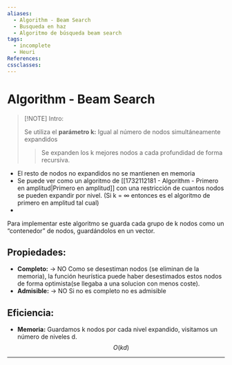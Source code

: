 ```yaml
---
aliases:
  - Algorithm - Beam Search
  - Busqueda en haz
  - Algoritmo de búsqueda beam search
tags:
  - incomplete
  - Heuri
References: 
cssclasses:
---
```

# Algorithm - Beam Search

> [!NOTE] Intro: 
> 
> Se utiliza el **parámetro k:** Igual al número de nodos simultáneamente expandidos
> 
> > Se expanden los k mejores nodos a cada profundidad de forma recursiva. 
> > 
+ El resto de nodos no expandidos no se mantienen en memoria 
+ Se puede ver como un algoritmo de [[1732112181 - Algorithm - Primero en amplitud|Primero en amplitud]] con una restricción de cuantos nodos se pueden expandir por nivel. (Si k = $\infty$ entonces es el algoritmo de primero en amplitud tal cual)
+ 

Para implementar este algoritmo se guarda cada grupo de k nodos como un “contenedor” de nodos, guardándolos en un vector. 

## Propiedades: 
+ **Completo:** → NO
  Como se desestiman nodos (se eliminan de la memoria), la función heurística puede haber desestimados estos nodos de forma optimista(se llegaba a una solucion con menos coste). 
+ **Admisible:** → NO
  Si no es completo no es admisible
## Eficiencia: 
+ **Memoria:** Guardamos k nodos por cada nivel expandido, visitamos un número de niveles d. 
  $$
   O(kd)
   $$
 

***